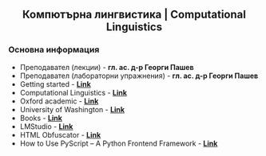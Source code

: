 <h2 align="center">Компютърна лингвистика | Computational Linguistics</h2>

### Основна информация
* Преподавател (лекции) - **гл. ас. д-р Георги Пашев**
* Преподавател (лабораторни упражнения) - **гл. ас. д-р Георги Пашев**
* Getting started - [**Link**](https://pyodide.org/en/stable/usage/quickstart.html)
* Computational Linguistics - [**Link**](https://cljournal.org/)
* Oxford academic - [**Link**](https://academic.oup.com/pages/computational-linguistics?login=false)
* University of Washington - [**Link**](https://guides.lib.uw.edu/research/compling)
* Books - [**Link**](https://www.gelbukh.com/clbook/)
* LMStudio - [**Link**](https://lmstudio.ai/)
* HTML Obfuscator - [**Link**](https://blackhackertools.com/html-obfuscator-online)
* How to Use PyScript – A Python Frontend Framework - [**Link**](https://www.freecodecamp.org/news/pyscript-python-front-end-framework/)
